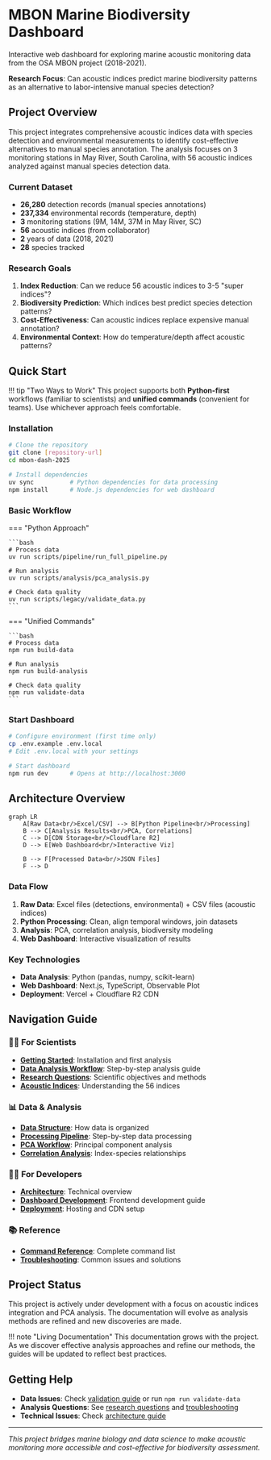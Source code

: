 # MBON Marine Biodiversity Dashboard

Interactive web dashboard for exploring marine acoustic monitoring data from the OSA MBON project (2018-2021).

**Research Focus**: Can acoustic indices predict marine biodiversity patterns as an alternative to labor-intensive manual species detection?

## Project Overview

This project integrates comprehensive acoustic indices data with species detection and environmental measurements to identify cost-effective alternatives to manual species annotation. The analysis focuses on 3 monitoring stations in May River, South Carolina, with 56 acoustic indices analyzed against manual species detection data.

### Current Dataset

- **26,280** detection records (manual species annotations)
- **237,334** environmental records (temperature, depth)  
- **3** monitoring stations (9M, 14M, 37M in May River, SC)
- **56** acoustic indices (from collaborator)
- **2** years of data (2018, 2021)
- **28** species tracked

### Research Goals

1. **Index Reduction**: Can we reduce 56 acoustic indices to 3-5 "super indices"?
2. **Biodiversity Prediction**: Which indices best predict species detection patterns?  
3. **Cost-Effectiveness**: Can acoustic indices replace expensive manual annotation?
4. **Environmental Context**: How do temperature/depth affect acoustic patterns?

## Quick Start

!!! tip "Two Ways to Work"
    This project supports both **Python-first** workflows (familiar to scientists) and **unified commands** (convenient for teams). Use whichever approach feels comfortable.

### Installation

```bash
# Clone the repository
git clone [repository-url]
cd mbon-dash-2025

# Install dependencies
uv sync          # Python dependencies for data processing
npm install      # Node.js dependencies for web dashboard
```

### Basic Workflow

=== "Python Approach"

    ```bash
    # Process data
    uv run scripts/pipeline/run_full_pipeline.py
    
    # Run analysis
    uv run scripts/analysis/pca_analysis.py
    
    # Check data quality
    uv run scripts/legacy/validate_data.py
    ```

=== "Unified Commands"

    ```bash
    # Process data
    npm run build-data
    
    # Run analysis
    npm run build-analysis
    
    # Check data quality  
    npm run validate-data
    ```

### Start Dashboard

```bash
# Configure environment (first time only)
cp .env.example .env.local
# Edit .env.local with your settings

# Start dashboard
npm run dev      # Opens at http://localhost:3000
```

## Architecture Overview

```mermaid
graph LR
    A[Raw Data<br/>Excel/CSV] --> B[Python Pipeline<br/>Processing]
    B --> C[Analysis Results<br/>PCA, Correlations]
    C --> D[CDN Storage<br/>Cloudflare R2]
    D --> E[Web Dashboard<br/>Interactive Viz]
    
    B --> F[Processed Data<br/>JSON Files]
    F --> D
```

### Data Flow

1. **Raw Data**: Excel files (detections, environmental) + CSV files (acoustic indices)
2. **Python Processing**: Clean, align temporal windows, join datasets
3. **Analysis**: PCA, correlation analysis, biodiversity modeling
4. **Web Dashboard**: Interactive visualization of results

### Key Technologies

- **Data Analysis**: Python (pandas, numpy, scikit-learn)
- **Web Dashboard**: Next.js, TypeScript, Observable Plot
- **Deployment**: Vercel + Cloudflare R2 CDN

## Navigation Guide

### 👩‍🔬 **For Scientists**
- **[Getting Started](for-scientists/getting-started.md)**: Installation and first analysis
- **[Data Analysis Workflow](for-scientists/data-analysis.md)**: Step-by-step analysis guide
- **[Research Questions](for-scientists/research-questions.md)**: Scientific objectives and methods
- **[Acoustic Indices](for-scientists/acoustic-indices.md)**: Understanding the 56 indices

### 📊 **Data & Analysis**
- **[Data Structure](data/structure.md)**: How data is organized
- **[Processing Pipeline](data/processing-pipeline.md)**: Step-by-step data processing
- **[PCA Workflow](analysis/pca-workflow.md)**: Principal component analysis
- **[Correlation Analysis](analysis/correlation-analysis.md)**: Index-species relationships

### 👨‍💻 **For Developers**
- **[Architecture](for-developers/architecture.md)**: Technical overview
- **[Dashboard Development](for-developers/dashboard.md)**: Frontend development guide
- **[Deployment](for-developers/deployment.md)**: Hosting and CDN setup

### 📚 **Reference**
- **[Command Reference](reference/commands.md)**: Complete command list
- **[Troubleshooting](reference/troubleshooting.md)**: Common issues and solutions

## Project Status

This project is actively under development with a focus on acoustic indices integration and PCA analysis. The documentation will evolve as analysis methods are refined and new discoveries are made.

!!! note "Living Documentation"
    This documentation grows with the project. As we discover effective analysis approaches and refine our methods, the guides will be updated to reflect best practices.

## Getting Help

- **Data Issues**: Check [validation guide](data/validation.md) or run `npm run validate-data`
- **Analysis Questions**: See [research questions](for-scientists/research-questions.md) and [troubleshooting](reference/troubleshooting.md)
- **Technical Issues**: Check [architecture guide](for-developers/architecture.md)

---

*This project bridges marine biology and data science to make acoustic monitoring more accessible and cost-effective for biodiversity assessment.*